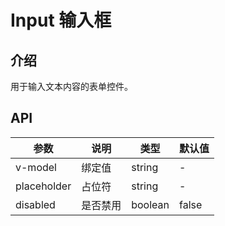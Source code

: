 # Input 输入框

<preview path="../demos/Input/Basic.vue" title="基础用法" description="Input 组件的基础用法"></preview>

## 介绍

用于输入文本内容的表单控件。



## API

| 参数 | 说明 | 类型 | 默认值 |
| --- | --- | --- | --- |
| v-model | 绑定值 | string | - |
| placeholder | 占位符 | string | - |
| disabled | 是否禁用 | boolean | false |